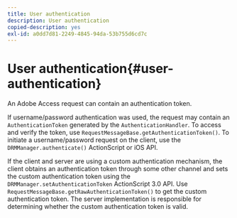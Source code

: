 ```yaml
---
title: User authentication
description: User authentication
copied-description: yes
exl-id: a0dd7d81-2249-4845-94da-53b755d6cd7c
---
```

# User authentication{#user-authentication}

An Adobe Access request can contain an authentication token.

If username/password authentication was used, the request may contain an `AuthenticationToken` generated by the `AuthenticationHandler`. To access and verify the token, use `RequestMessageBase.getAuthenticationToken()`. To initiate a username/password request on the client, use the `DRMManager.authenticate()` ActionScript or iOS API.

If the client and server are using a custom authentication mechanism, the client obtains an authentication token through some other channel and sets the custom authentication token using the `DRMManager.setAuthenticationToken` ActionScript 3.0 API. Use `RequestMessageBase.getRawAuthenticationToken()` to get the custom authentication token. The server implementation is responsible for determining whether the custom authentication token is valid.
